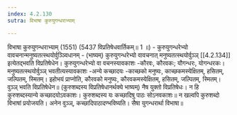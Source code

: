 ```yaml
---
index: 4.2.130
sutra: विभाषा कुरुयुगन्धराभ्याम्

---
```

 विभाषा कुरुयुगन्धराभ्याम् (1551) (5437 विप्रतिषेधवार्तिकम्॥ 1 ॥) - कुरुयुगन्धरेभ्यो वावचनान्मनुष्यतत्स्थयोर्वुञ्ञ्विधानम् - (भाष्यम्) कुरुयुगन्धरेभ्यो वावचनात् मनुष्यतत्स्थयोर्वुञ्ञ् [[4.2.134]] इत्येतद्भवति विप्रतिषेधेन। कुरुयुगन्धरेभ्यो वा वचनस्यावकाशः -कौरवः, कौरवकः; यौगन्धरः, योगन्धरकः। मनुष्यतत्स्थयोर्वुञ्ञ् भवतीत्यस्यावकाशः -अन्ये कच्छादयः -काच्छको मनुष्यः, काच्छकमस्येक्षितम्, हसितम्, जल्पितम्, स्मितम्। इहोभयं प्राप्नोति, कौरवको मनुष्यः, कौरवकमस्येक्षितम्, हसितम्, जल्पितम्, स्मितम्। वुञ्ञ् भवति विप्रतिषेधेन॥ (कुरुशब्दस्य विप्रतिषेधानर्थक्ये भाष्यम्) नैष युक्तो विप्रतिषेधः। न हि कुरुशब्दस्यान्ये कच्छादयोऽवकाशः। कुरुशब्दस्य यः कच्छादिषु पाठः सोऽनवकाशः॥ न खल्वपि कुरुशब्दो विभाषां प्रयोजयति। अनेन वुञ्ञ्, कच्छादिपाठादण्भविष्यति। सैषा युगन्धरार्था विभाषा॥ 